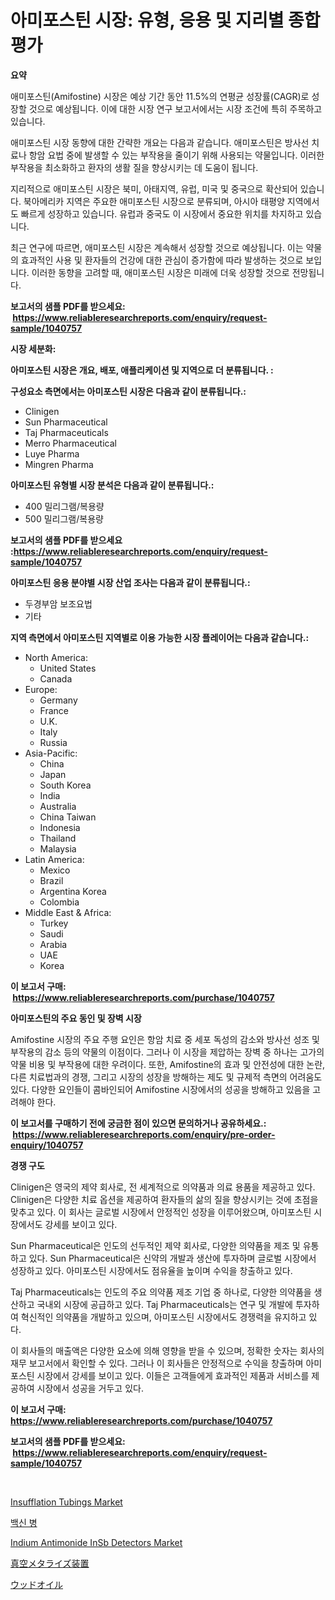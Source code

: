 <p><h1>아미포스틴 시장: 유형, 응용 및 지리별 종합 평가</h1></p><p><strong>요약</strong></p>
<p><p>애미포스틴(Amifostine) 시장은 예상 기간 동안 11.5%의 연평균 성장률(CAGR)로 성장할 것으로 예상됩니다. 이에 대한 시장 연구 보고서에서는 시장 조건에 특히 주목하고 있습니다.</p><p>애미포스틴 시장 동향에 대한 간략한 개요는 다음과 같습니다. 애미포스틴은 방사선 치료나 항암 요법 중에 발생할 수 있는 부작용을 줄이기 위해 사용되는 약물입니다. 이러한 부작용을 최소화하고 환자의 생활 질을 향상시키는 데 도움이 됩니다.</p><p>지리적으로 애미포스틴 시장은 북미, 아태지역, 유럽, 미국 및 중국으로 확산되어 있습니다. 북아메리카 지역은 주요한 애미포스틴 시장으로 분류되며, 아시아 태평양 지역에서도 빠르게 성장하고 있습니다. 유럽과 중국도 이 시장에서 중요한 위치를 차지하고 있습니다.</p><p>최근 연구에 따르면, 애미포스틴 시장은 계속해서 성장할 것으로 예상됩니다. 이는 약물의 효과적인 사용 및 환자들의 건강에 대한 관심이 증가함에 따라 발생하는 것으로 보입니다. 이러한 동향을 고려할 때, 애미포스틴 시장은 미래에 더욱 성장할 것으로 전망됩니다.</p></p>
<p><strong>보고서의 샘플 PDF를 받으세요: &nbsp;<a href="https://www.reliableresearchreports.com/enquiry/request-sample/1040757">https://www.reliableresearchreports.com/enquiry/request-sample/1040757</a></strong></p>
<p><strong>시장 세분화:</strong></p>
<p><strong> 아미포스틴 시장은 개요, 배포, 애플리케이션 및 지역으로 더 분류됩니다. :</strong></p>
<p><strong>구성요소 측면에서는 아미포스틴 시장은 다음과 같이 분류됩니다.:</strong></p>
<p><ul><li>Clinigen</li><li>Sun Pharmaceutical</li><li>Taj Pharmaceuticals</li><li>Merro Pharmaceutical</li><li>Luye Pharma</li><li>Mingren Pharma</li></ul></p>
<p><strong> 아미포스틴 유형별 시장 분석은 다음과 같이 분류됩니다.:</strong></p>
<p><ul><li>400 밀리그램/복용량</li><li>500 밀리그램/복용량</li></ul></p>
<p><strong>보고서의 샘플 PDF를 받으세요 :<a href="https://www.reliableresearchreports.com/enquiry/request-sample/1040757">https://www.reliableresearchreports.com/enquiry/request-sample/1040757</a></strong></p>
<p><strong> 아미포스틴 응용 분야별 시장 산업 조사는 다음과 같이 분류됩니다.:</strong></p>
<p><ul><li>두경부암 보조요법</li><li>기타</li></ul></p>
<p><strong>지역 측면에서 아미포스틴 지역별로 이용 가능한 시장 플레이어는 다음과 같습니다.:</strong></p>
<p><ul>
    <li>
        North America:
        <ul>
            <li>United States</li>
            <li>Canada</li>
        </ul>
    </li>
    <li>
        Europe:
        <ul>
            <li>Germany</li>
            <li>France</li>
            <li>U.K.</li>
            <li>Italy</li>
            <li>Russia</li>
        </ul>
    </li>
    <li>
        Asia-Pacific:
        <ul>
            <li>China</li>
            <li>Japan</li>
            <li>South Korea</li>
            <li>India</li>
            <li>Australia</li>
            <li>China Taiwan</li>
            <li>Indonesia</li>
            <li>Thailand</li>
            <li>Malaysia</li>
        </ul>
    </li>
    <li>
        Latin America:
        <ul>
            <li>Mexico</li>
            <li>Brazil</li>
            <li>Argentina Korea</li>
            <li>Colombia</li>
        </ul>
    </li>
    <li>
        Middle East & Africa:
        <ul>
            <li>Turkey</li>
            <li>Saudi</li>
            <li>Arabia</li>
            <li>UAE</li>
            <li>Korea</li>
        </ul>
    </li>
    </ul></p>
<p><strong>이 보고서 구매: &nbsp;<a href="https://www.reliableresearchreports.com/purchase/1040757">https://www.reliableresearchreports.com/purchase/1040757</a></strong></p>
<p><strong>아미포스틴의 주요 동인 및 장벽 시장</strong></p>
<p><p>Amifostine 시장의 주요 주행 요인은 항암 치료 중 세포 독성의 감소와 방사선 성조 및 부작용의 감소 등의 약물의 이점이다. 그러나 이 시장을 제압하는 장벽 중 하나는 고가의 약물 비용 및 부작용에 대한 우려이다. 또한, Amifostine의 효과 및 안전성에 대한 논란, 다른 치료법과의 경쟁, 그리고 시장의 성장을 방해하는 제도 및 규제적 측면의 어려움도 있다. 다양한 요인들이 콤바인되어 Amifostine 시장에서의 성공을 방해하고 있음을 고려해야 한다.</p></p>
<p><strong>이 보고서를 구매하기 전에 궁금한 점이 있으면 문의하거나 공유하세요.: &nbsp;<a href="https://www.reliableresearchreports.com/enquiry/pre-order-enquiry/1040757">https://www.reliableresearchreports.com/enquiry/pre-order-enquiry/1040757</a></strong></p>
<p><strong>경쟁 구도</strong></p>
<p><p>Clinigen은 영국의 제약 회사로, 전 세계적으로 의약품과 의료 용품을 제공하고 있다. Clinigen은 다양한 치료 옵션을 제공하여 환자들의 삶의 질을 향상시키는 것에 초점을 맞추고 있다. 이 회사는 글로벌 시장에서 안정적인 성장을 이루어왔으며, 아미포스틴 시장에서도 강세를 보이고 있다.</p><p>Sun Pharmaceutical은 인도의 선두적인 제약 회사로, 다양한 의약품을 제조 및 유통하고 있다. Sun Pharmaceutical은 신약의 개발과 생산에 투자하며 글로벌 시장에서 성장하고 있다. 아미포스틴 시장에서도 점유율을 높이며 수익을 창출하고 있다.</p><p>Taj Pharmaceuticals는 인도의 주요 의약품 제조 기업 중 하나로, 다양한 의약품을 생산하고 국내외 시장에 공급하고 있다. Taj Pharmaceuticals는 연구 및 개발에 투자하여 혁신적인 의약품을 개발하고 있으며, 아미포스틴 시장에서도 경쟁력을 유지하고 있다.</p><p>이 회사들의 매출액은 다양한 요소에 의해 영향을 받을 수 있으며, 정확한 숫자는 회사의 재무 보고서에서 확인할 수 있다. 그러나 이 회사들은 안정적으로 수익을 창출하며 아미포스틴 시장에서 강세를 보이고 있다. 이들은 고객들에게 효과적인 제품과 서비스를 제공하여 시장에서 성공을 거두고 있다.</p></p>
<p><strong>이 보고서 구매: &nbsp; <a href="https://www.reliableresearchreports.com/purchase/1040757">https://www.reliableresearchreports.com/purchase/1040757</a></strong></p>
<p><strong>보고서의 샘플 PDF를 받으세요: &nbsp;<a href="https://www.reliableresearchreports.com/enquiry/request-sample/1040757">https://www.reliableresearchreports.com/enquiry/request-sample/1040757</a></strong><strong></strong></p>
<p>&nbsp;</p>
<p><p><a href="https://issuu.com/reportprime-2/docs/insufflation-tubings-market-size-2030.pptx">Insufflation Tubings Market</a></p><p><a href="https://medium.com/@joananitzsche/%EB%B0%B1%EC%8B%A0-%EB%B3%91-%EC%8B%9C%EC%9E%A5-2031%EB%85%84%EA%B9%8C%EC%A7%80%EC%9D%98-%ED%8A%B8%EB%A0%8C%EB%93%9C-%EC%98%88%EC%B8%A1-%EB%B0%8F-%EA%B2%BD%EC%9F%81-%EB%B6%84%EC%84%9D-d4c102cec084">백신 병</a></p><p><a href="https://faithful-glue-af3.notion.site/Indium-Antimonide-InSb-Detectors-Market-Growth-Market-Trends-COVID-19-Impact-and-Forecasts-for-pe-5181cd999e444e3bb7e8fc207caa6651">Indium Antimonide InSb Detectors Market</a></p><p><a href="https://medium.com/@charm854/%E7%9C%9F%E7%A9%BA%E3%83%A1%E3%83%83%E3%82%AD%E8%A3%85%E7%BD%AE%E5%B8%82%E5%A0%B4%E3%81%AE%E5%88%86%E6%9E%90-%E3%82%B0%E3%83%AD%E3%83%BC%E3%83%90%E3%83%AB%E7%94%A3%E6%A5%AD%E3%81%AE%E8%A6%8B%E9%80%9A%E3%81%97%E3%81%A8%E4%BA%88%E6%B8%AC-2024%E5%B9%B4%E3%81%8B%E3%82%892031%E5%B9%B4%E3%81%BE%E3%81%A7-05696467b599">真空メタライズ装置</a></p><p><a href="https://medium.com/@vivakuvalis2005/%E6%9C%A8%E6%9D%90%E3%82%AA%E3%82%A4%E3%83%AB%E5%B8%82%E5%A0%B4%E3%81%AE%E8%A6%8F%E6%A8%A1%E3%81%AF-%E3%82%B0%E3%83%AD%E3%83%BC%E3%83%90%E3%83%AB%E7%94%A3%E6%A5%AD%E3%81%AB%E3%81%8A%E3%81%91%E3%82%8B%E6%9C%80%E9%81%A9%E3%81%AA%E3%83%9E%E3%83%BC%E3%82%B1%E3%83%86%E3%82%A3%E3%83%B3%E3%82%B0%E3%83%81%E3%83%A3%E3%83%8D%E3%83%AB%E3%82%92%E6%98%8E%E3%82%89%E3%81%8B%E3%81%AB%E3%81%97%E3%81%BE%E3%81%99-03426d27adbc">ウッドオイル</a></p></p>